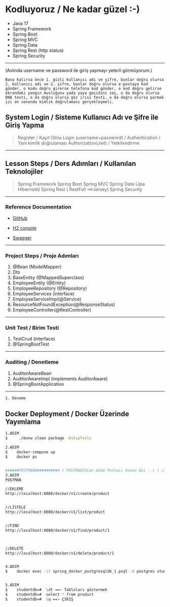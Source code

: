 # Kodluyoruz / Ne kadar güzel :-)
- Java 17
- Spring Framework
- Spring Boot
- Spring MVC
- Spring Data
- Spring Rest (http status)
- Spring Security

---
(Aslında username ve password ile giriş yapmayı yeterli görmüyorum.)
```
Bana kalırsa önce 1. gizli kullanıcı adı ve şifre, bunlar doğru olursa 2. kullanıcı adı ve 2. şifre, bunlar doğru olursa e-postaya kod gönder, o kodu doğru girerse telefona kod gönder, o kod doğru gelirse ekrandaki yangın musluğunu yada yaya geçidini seç, o da doğru olursa DNA testi, o da doğru olursa göz irisi testi, o da doğru olursa parmak izi en sonunda kimlik doğrulaması gerçekleşmeli.
```
## System Login / Sisteme Kullanıcı Adı ve Şifre ile Giriş Yapma
> Register / Kayıt Olma
> Login (username+password) / Authentication / Yani kimlik doğrulaması
> Authorization(Jwt) / Yetkilendirme

---

## Lesson Steps / Ders Adımları / Kullanılan Teknolojiler
> Spring Framework
> Spring Boot
> Spring MVC
> Spring Data (Jpa Hibernate)
> Spring Rest ( RestFull ==>Jersey)
> Spring Security

---

### Reference Documentation
* [GitHub](https://github.com/huso51/KodluyoruzSpringBoot)

* [H2 console](http://localhost:8080/h2-console/l)

* [Swagger](http//localhost:8080/swagger-ui.html)

---

### Project Steps / Proje Adımları
1. @Bean (ModelMapper)
2. Dto
3. BaseEntity (@MappedSuperclass)
4. EmployeeEntity (@Entity)
5. EmployeeRepository (@Repository)
6. EmployeeServices (interface)
7. EmployeeServiceImpl(@Service)
8. ResourceNotFoundException(@ResponseStatus)
9. EmployeeController(@RestController)

---

### Unit Test / Birim Testi
1. TestCrud (interface)
2. @SpringBootTest

---

### Auditing / Denetleme
1. AuditorAwareBean
2. AuditorAwareImpl (implements AuditorAware)
3. @SpringBootApplication


---
```sh 
1. Deneme

```



## Docker Deployment / Docker Üzerinde Yayımlama
```sh
1.ADIM
$     ./mvnw clean package -DskipTests

2.ADIM
$    docker-compose up
$    docker ps


######POSTMAN########### / POSTMAN[Uçan Adam Postacı Osman Abi :-) ] ile EndPoint'lerin testi.
3.ADIM
POSTMAN

//EKLEME
http://localhost:8080/docker/v1/create/product


//LISTELE
http://localhost:8080/docker/v1/list/product


//FIND
http://localhost:8080/docker/v1/find/product/1



//DELETE
http://localhost:8080/docker/v1/delete/product/1


4.ADIM
$    docker exec -it spring_docker_postgresqldb_1 psql -U postgres studentdb


5.ADIM
$    studentdb=#  \dt ==> Tabloları göstermek
$    studentdb=#  select * from product
$    studentdb=#  \q ==> ÇIKIŞ

```
